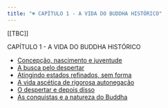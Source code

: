 ```yaml
---
title: "☸ CAPÍTULO 1 - A VIDA DO BUDDHA HISTÓRICO"
---
```

[[TBC]]

CAPÍTULO 1 - A VIDA DO BUDDHA HISTÓRICO

- [Concepção, nascimento e juventude](Concepção,%20nascimento%20e%20juventude.md)
- [A busca pelo despertar](A%20busca%20pelo%20despertar.md)
- [Atingindo estados refinados, sem forma](Atingindo%20estados%20refinados,%20sem%20forma.md)
- [A vida ascética de rigorosa autonegação](A%20vida%20ascética%20de%20rigorosa%20autonegação.md)
- [O despertar e depois disso](O%20despertar%20e%20depois%20disso.md)
- [As conquistas e a natureza do Buddha](As%20conquistas%20e%20a%20natureza%20do%20Buddha.md)

